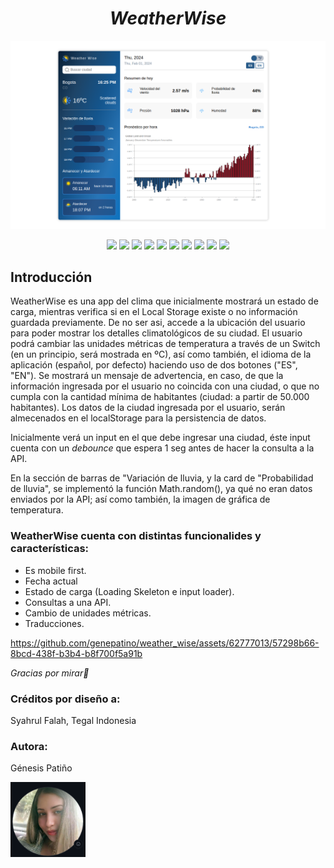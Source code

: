 <h1 align="center"><em>WeatherWise</em></h1>
<img src="src/images/weatherwiseImage.png" alt="imagen de weather wise"></img>

<p align="center">
   <img src="https://img.shields.io/badge/vite-%23646CFF.svg?style=for-the-badge&logo=vite&logoColor=white">
   <img src="https://img.shields.io/badge/node.js-6DA55F?style=for-the-badge&logo=node.js&logoColor=white">
   <img src="https://img.shields.io/badge/redux-%23593d88.svg?style=for-the-badge&logo=redux&logoColor=white">
   <img src="https://img.shields.io/badge/styled--components-DB7093?style=for-the-badge&logo=styled-components&logoColor=white">
   <img src="https://img.shields.io/badge/react-%2320232a.svg?style=for-the-badge&logo=react&logoColor=%2361DAFB">
   <img src="https://img.shields.io/badge/nestjs-%23E0234E.svg?style=for-the-badge&logo=nestjs&logoColor=white">
   <img src="https://img.shields.io/badge/typescript-%23007ACC.svg?style=for-the-badge&logo=typescript&logoColor=white">
   <img src="https://img.shields.io/badge/Linux-FCC624?style=for-the-badge&logo=linux&logoColor=black">
   <img src="https://img.shields.io/badge/netlify-%23000000.svg?style=for-the-badge&logo=netlify&logoColor=#00C7B7">
   <img src="https://img.shields.io/badge/Visual%20Studio%20Code-0078d7.svg?style=for-the-badge&logo=visual-studio-code&logoColor=white">
</p>
<h2>Introducción</h2>

<p>WeatherWise es una app del clima que inicialmente mostrará un estado de carga, mientras verifica si en el Local Storage existe o no información guardada previamente. De no ser asi, accede a la ubicación del usuario para poder mostrar los detalles climatológicos de su ciudad. El usuario podrá cambiar las unidades métricas de temperatura a través de un Switch (en un principio, será mostrada en ºC), así como también, el idioma de la aplicación (español, por defecto) haciendo uso de dos botones ("ES", "EN"). Se mostrará un mensaje de advertencia, en caso, de que la información ingresada por el usuario no coincida con una ciudad, o que no cumpla con la cantidad mínima de habitantes (ciudad: ​a partir de 50.000 habitantes). Los datos de la ciudad ingresada por el usuario, serán almecenados en el localStorage para la persistencia de datos.<p>

<p>Inicialmente verá un input en el que debe ingresar una ciudad, éste input cuenta con un <em>debounce</em> que espera 1 seg antes de hacer la consulta a la API.</p>
<p>En la sección de barras de "Variación de lluvia, y la card de "Probabilidad de lluvia", se implementó la función Math.random(), ya qué no eran datos enviados por la API; así como también, la imagen de gráfica de temperatura.</p>

<h3>WeatherWise cuenta con distintas funcionalides y características:</h3>

<ul>
   <li> Es mobile first.</li>
   <li>Fecha actual</li>
   <li> Estado de carga (Loading Skeleton e input loader).</li>
   <li> Consultas a una API.</li>
   <li> Cambio de unidades métricas.</li>
   <li> Traducciones.</li>
</ul>

https://github.com/genepatino/weather_wise/assets/62777013/57298b66-8bcd-438f-b3b4-b8f700f5a91b

<p><em>Gracias por mirar🌸</em></p>

<h3>Créditos por diseño a:</h3><p>Syahrul Falah, Tegal Indonesia</p>
<h3>Autora:</h3><p>Génesis Patiño</p>
<img src="src/images/avatar.png" alt="avatar github genepatino" width="120" height="120"></img>
